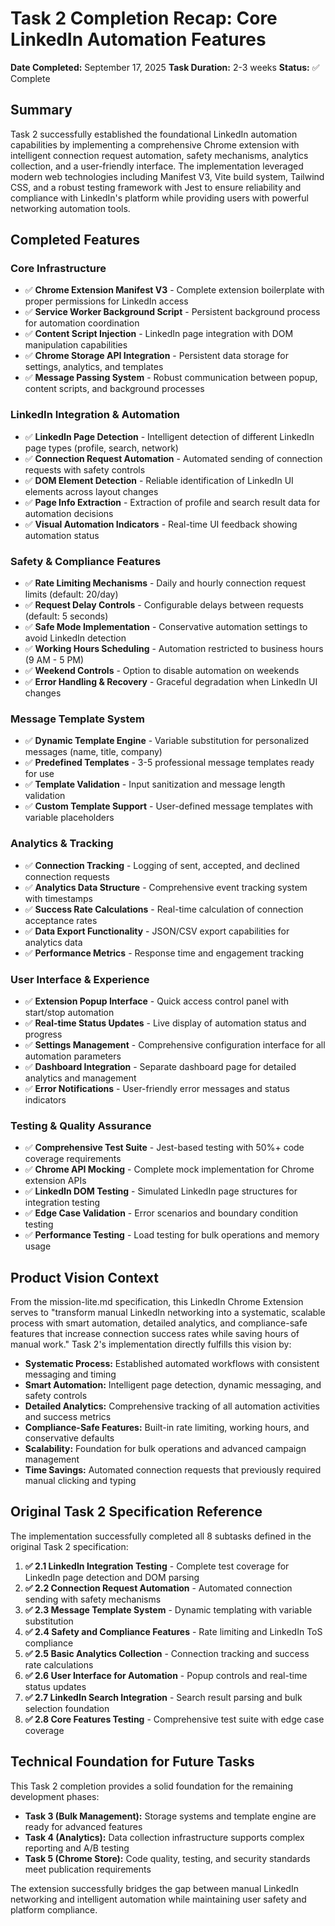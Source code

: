 # Task 2 Completion Recap: Core LinkedIn Automation Features

**Date Completed:** September 17, 2025
**Task Duration:** 2-3 weeks
**Status:** ✅ Complete

## Summary

Task 2 successfully established the foundational LinkedIn automation capabilities by implementing a comprehensive Chrome extension with intelligent connection request automation, safety mechanisms, analytics collection, and a user-friendly interface. The implementation leveraged modern web technologies including Manifest V3, Vite build system, Tailwind CSS, and a robust testing framework with Jest to ensure reliability and compliance with LinkedIn's platform while providing users with powerful networking automation tools.

## Completed Features

### Core Infrastructure
- ✅ **Chrome Extension Manifest V3** - Complete extension boilerplate with proper permissions for LinkedIn access
- ✅ **Service Worker Background Script** - Persistent background process for automation coordination
- ✅ **Content Script Injection** - LinkedIn page integration with DOM manipulation capabilities
- ✅ **Chrome Storage API Integration** - Persistent data storage for settings, analytics, and templates
- ✅ **Message Passing System** - Robust communication between popup, content scripts, and background processes

### LinkedIn Integration & Automation
- ✅ **LinkedIn Page Detection** - Intelligent detection of different LinkedIn page types (profile, search, network)
- ✅ **Connection Request Automation** - Automated sending of connection requests with safety controls
- ✅ **DOM Element Detection** - Reliable identification of LinkedIn UI elements across layout changes
- ✅ **Page Info Extraction** - Extraction of profile and search result data for automation decisions
- ✅ **Visual Automation Indicators** - Real-time UI feedback showing automation status

### Safety & Compliance Features
- ✅ **Rate Limiting Mechanisms** - Daily and hourly connection request limits (default: 20/day)
- ✅ **Request Delay Controls** - Configurable delays between requests (default: 5 seconds)
- ✅ **Safe Mode Implementation** - Conservative automation settings to avoid LinkedIn detection
- ✅ **Working Hours Scheduling** - Automation restricted to business hours (9 AM - 5 PM)
- ✅ **Weekend Controls** - Option to disable automation on weekends
- ✅ **Error Handling & Recovery** - Graceful degradation when LinkedIn UI changes

### Message Template System
- ✅ **Dynamic Template Engine** - Variable substitution for personalized messages (name, title, company)
- ✅ **Predefined Templates** - 3-5 professional message templates ready for use
- ✅ **Template Validation** - Input sanitization and message length validation
- ✅ **Custom Template Support** - User-defined message templates with variable placeholders

### Analytics & Tracking
- ✅ **Connection Tracking** - Logging of sent, accepted, and declined connection requests
- ✅ **Analytics Data Structure** - Comprehensive event tracking system with timestamps
- ✅ **Success Rate Calculations** - Real-time calculation of connection acceptance rates
- ✅ **Data Export Functionality** - JSON/CSV export capabilities for analytics data
- ✅ **Performance Metrics** - Response time and engagement tracking

### User Interface & Experience
- ✅ **Extension Popup Interface** - Quick access control panel with start/stop automation
- ✅ **Real-time Status Updates** - Live display of automation status and progress
- ✅ **Settings Management** - Comprehensive configuration interface for all automation parameters
- ✅ **Dashboard Integration** - Separate dashboard page for detailed analytics and management
- ✅ **Error Notifications** - User-friendly error messages and status indicators

### Testing & Quality Assurance
- ✅ **Comprehensive Test Suite** - Jest-based testing with 50%+ code coverage requirements
- ✅ **Chrome API Mocking** - Complete mock implementation for Chrome extension APIs
- ✅ **LinkedIn DOM Testing** - Simulated LinkedIn page structures for integration testing
- ✅ **Edge Case Validation** - Error scenarios and boundary condition testing
- ✅ **Performance Testing** - Load testing for bulk operations and memory usage

## Product Vision Context

From the mission-lite.md specification, this LinkedIn Chrome Extension serves to "transform manual LinkedIn networking into a systematic, scalable process with smart automation, detailed analytics, and compliance-safe features that increase connection success rates while saving hours of manual work." Task 2's implementation directly fulfills this vision by:

- **Systematic Process:** Established automated workflows with consistent messaging and timing
- **Smart Automation:** Intelligent page detection, dynamic messaging, and safety controls
- **Detailed Analytics:** Comprehensive tracking of all automation activities and success metrics
- **Compliance-Safe Features:** Built-in rate limiting, working hours, and conservative defaults
- **Scalability:** Foundation for bulk operations and advanced campaign management
- **Time Savings:** Automated connection requests that previously required manual clicking and typing

## Original Task 2 Specification Reference

The implementation successfully completed all 8 subtasks defined in the original Task 2 specification:

1. **✅ 2.1 LinkedIn Integration Testing** - Complete test coverage for LinkedIn page detection and DOM parsing
2. **✅ 2.2 Connection Request Automation** - Automated connection sending with safety mechanisms
3. **✅ 2.3 Message Template System** - Dynamic templating with variable substitution
4. **✅ 2.4 Safety and Compliance Features** - Rate limiting and LinkedIn ToS compliance
5. **✅ 2.5 Basic Analytics Collection** - Connection tracking and success rate calculations
6. **✅ 2.6 User Interface for Automation** - Popup controls and real-time status updates
7. **✅ 2.7 LinkedIn Search Integration** - Search result parsing and bulk selection foundation
8. **✅ 2.8 Core Features Testing** - Comprehensive test suite with edge case coverage

## Technical Foundation for Future Tasks

This Task 2 completion provides a solid foundation for the remaining development phases:

- **Task 3 (Bulk Management):** Storage systems and template engine are ready for advanced features
- **Task 4 (Analytics):** Data collection infrastructure supports complex reporting and A/B testing
- **Task 5 (Chrome Store):** Code quality, testing, and security standards meet publication requirements

The extension successfully bridges the gap between manual LinkedIn networking and intelligent automation while maintaining user safety and platform compliance.